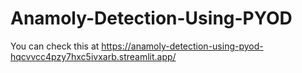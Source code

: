 # Anamoly-Detection-Using-PYOD


You can check this at   https://anamoly-detection-using-pyod-hqcvvcc4pzy7hxc5ivxarb.streamlit.app/
